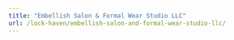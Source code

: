 ```yaml
---
title: "Embellish Salon & Formal Wear Studio LLC"
url: /lock-haven/embellish-salon-and-formal-wear-studio-llc/
---
```

